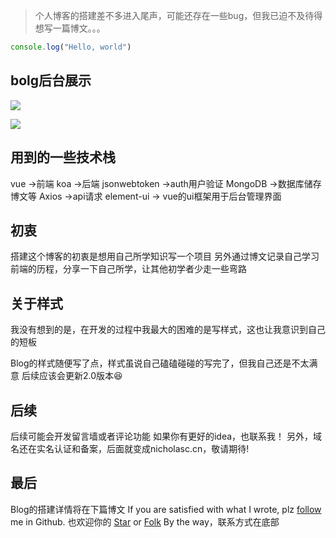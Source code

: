 > 个人博客的搭建差不多进入尾声，可能还存在一些bug，但我已迫不及待得想写一篇博文。。。
> 
```javascript
console.log("Hello, world")
```
## bolg后台展示
![](http://nicholas-image.oss-cn-shenzhen.aliyuncs.com/18-8-4/85224149.jpg)

![](http://nicholas-image.oss-cn-shenzhen.aliyuncs.com/18-8-4/7945191.jpg)


## 用到的一些技术栈

vue ->前端
koa ->后端
jsonwebtoken ->auth用户验证
MongoDB ->数据库储存博文等
Axios ->api请求
element-ui -> vue的ui框架用于后台管理界面

## 初衷
搭建这个博客的初衷是想用自己所学知识写一个项目
另外通过博文记录自己学习前端的历程，分享一下自己所学，让其他初学者少走一些弯路

## 关于样式
我没有想到的是，在开发的过程中我最大的困难的是写样式，这也让我意识到自己的短板

Blog的样式随便写了点，样式虽说自己磕磕碰碰的写完了，但我自己还是不太满意
后续应该会更新2.0版本😆


## 后续
后续可能会开发留言墙或者评论功能
如果你有更好的idea，也联系我！
另外，域名还在实名认证和备案，后面就变成nicholasc.cn，敬请期待!
## 最后
Blog的搭建详情将在下篇博文
If you are satisfied with what I wrote, plz [follow](https://github.com/NicholasCao) me in Github.
也欢迎你的 [Star](https://github.com/NicholasCao/Blog) or [Folk](https://github.com/NicholasCao/Blog)
By the way，联系方式在底部
